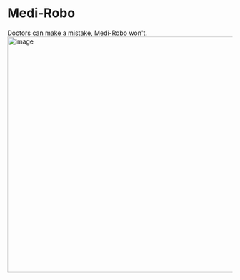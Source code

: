 # Medi-Robo
Doctors can make a mistake, Medi-Robo won't.
<img width="528" alt="image" src="https://user-images.githubusercontent.com/72307436/199299023-f8f0436e-4019-4e61-861a-e47441c79224.png">

